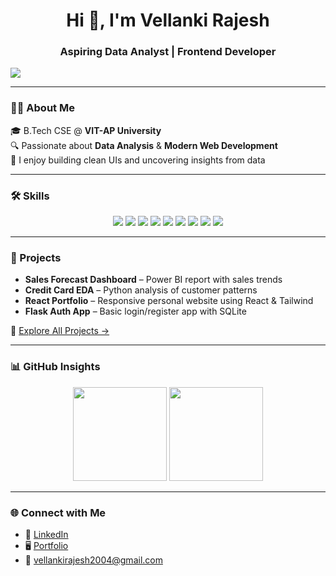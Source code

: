 <h1 align="center">Hi 👋, I'm Vellanki Rajesh</h1>
<h3 align="center">Aspiring Data Analyst | Frontend Developer</h3>

<p align = 'centre'>
  <img src="https://readme-typing-svg.herokuapp.com?lines=Turning+data+into+insights;Designing+clean+user+experiences;Learning+something+new+everyday!" />
</p>

---

### 👨‍💻 About Me

🎓 B.Tech CSE @ **VIT-AP University**  
🔍 Passionate about **Data Analysis** & **Modern Web Development**  
🚀 I enjoy building clean UIs and uncovering insights from data  

---

### 🛠️ Skills

<p align="center">
  <img src="https://img.shields.io/badge/Python-3670A0?style=for-the-badge&logo=python&logoColor=white"/>
  <img src="https://img.shields.io/badge/Java-ED8B00?style=for-the-badge&logo=openjdk&logoColor=white"/>
  <img src="https://img.shields.io/badge/SQL-005C84?style=for-the-badge&logo=mysql&logoColor=white"/>
  <img src="https://img.shields.io/badge/HTML5-E34F26?style=for-the-badge&logo=html5&logoColor=white"/>
  <img src="https://img.shields.io/badge/CSS3-1572B6?style=for-the-badge&logo=css3&logoColor=white"/>
  <img src="https://img.shields.io/badge/JavaScript-F7DF1E?style=for-the-badge&logo=javascript&logoColor=black"/>
  <img src="https://img.shields.io/badge/React-20232A?style=for-the-badge&logo=react&logoColor=61DAFB"/>
  <img src="https://img.shields.io/badge/Flask-000000?style=for-the-badge&logo=flask&logoColor=white"/>
  <img src="https://img.shields.io/badge/Power%20BI-F2C811?style=for-the-badge&logo=powerbi&logoColor=black"/>
</p>

---

### 📌 Projects

- **Sales Forecast Dashboard** – Power BI report with sales trends  
- **Credit Card EDA** – Python analysis of customer patterns  
- **React Portfolio** – Responsive personal website using React & Tailwind  
- **Flask Auth App** – Basic login/register app with SQLite

🧠 [Explore All Projects →](https://github.com/VellankiRajesh?tab=repositories)

---

### 📊 GitHub Insights

<p align="center">
  <img src="https://github-readme-stats.vercel.app/api/top-langs/?username=VellankiRajesh&layout=compact&theme=radical" height="150"/>
  <img src="https://github-readme-stats.vercel.app/api?username=VellankiRajesh&show_icons=true&theme=radical" height="150"/>
</p>

---

### 🌐 Connect with Me

- 💼 [LinkedIn](https://www.linkedin.com/in/rajesh-vellanki-1b09a4285/)  
- 🖥️ [Portfolio](https://v-rajesh-portfolio.netlify.app/)  
- 📧 vellankirajesh2004@gmail.com
